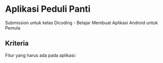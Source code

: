 # Aplikasi Peduli Panti
Submission untuk kelas Dicoding - Belajar Membuat Aplikasi Android untuk Pemula

## Kriteria
Fitur yang harus ada pada aplikasi:
